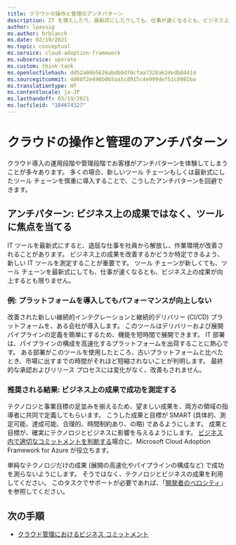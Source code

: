 ```yaml
---
title: クラウドの操作と管理のアンチパターン
description: IT を導入したり、最新式にしたりしても、仕事が速くなるとも、ビジネス上の成果が向上するとも限りません。
author: lpassig
ms.author: brblanch
ms.date: 02/19/2021
ms.topic: conceptual
ms.service: cloud-adoption-framework
ms.subservice: operate
ms.custom: think-tank
ms.openlocfilehash: dd52a06b5626abdb0d70cfaa7328a62dedb8441d
ms.sourcegitcommit: 4d68f2e496b065aa5cd915c4e999def51c8901ba
ms.translationtype: HT
ms.contentlocale: ja-JP
ms.lasthandoff: 03/19/2021
ms.locfileid: "104674327"
---
```

# <a name="cloud-operation-and-management-antipatterns"></a>クラウドの操作と管理のアンチパターン

クラウド導入の運用段階や管理段階でお客様がアンチパターンを体験してしまうことが多々あります。 多くの場合、新しいツール チェーンもしくは最新式にしたツール チェーンを慎重に導入することで、こうしたアンチパターンを回避できます。

## <a name="antipattern-focus-on-tooling-not-business-outcomes"></a>アンチパターン: ビジネス上の成果ではなく、ツールに焦点を当てる

IT ツールを最新式にすると、退屈な仕事を社員から解放し、作業環境が改善されることがあります。 ビジネス上の成果を改善するかどうか特定できるよう、新しい IT ツールを測定することが重要です。 ツール チェーンが新しくても、ツール チェーンを最新式にしても、仕事が速くなるとも、ビジネス上の成果が向上するとも限りません。

### <a name="example-introduce-a-platform-that-doesnt-improve-performance"></a>例: プラットフォームを導入してもパフォーマンスが向上しない

改善された新しい継続的インテグレーションと継続的デリバリー (CI/CD) プラットフォームを、ある会社が導入します。 このツールはデリバリーおよび展開パイプラインの定義を簡単にするため、機能を短時間で展開できます。 IT 部署は、パイプラインの構成を高速化するプラットフォームを出荷することに熱心です。 ある部署がこのツールを使用したところ、古いプラットフォームと比べたとき、市場に出すまでの時間がそれほど短縮されないことが判明します。 最終的な承認およびリリース プロセスには変化がなく、改善もされません。

### <a name="preferred-outcome-measure-success-with-business-outcomes"></a>推奨される結果: ビジネス上の成果で成功を測定する

テクノロジと事業目標の足並みを揃えるため、望ましい成果を、両方の領域の指導者に共同で定義してもらいます。 こうした成果と目標が SMART (具体的、測定可能、達成可能、合理的、時間制約あり、の略) であるようにします。 成果と目標が、確実にテクノロジとビジネスに影響を与えるようにします。 [ビジネス内で適切なコミットメントを判断する](../manage/considerations/commitment.md)場合に、Microsoft Cloud Adoption Framework for Azure が役立ちます。

単純なテクノロジだけの成果 (展開の高速化やパイプラインの構成など) で成功を測らないようにします。 そうではなく、テクノロジとビジネスの成果を利用してください。 このタスクでサポートが必要であれば、「[開発者のベロシティ](https://azure.microsoft.com/overview/developer-velocity/)」を参照してください。

## <a name="next-step"></a>次の手順

- [クラウド管理におけるビジネス コミットメント](../manage/considerations/commitment.md)